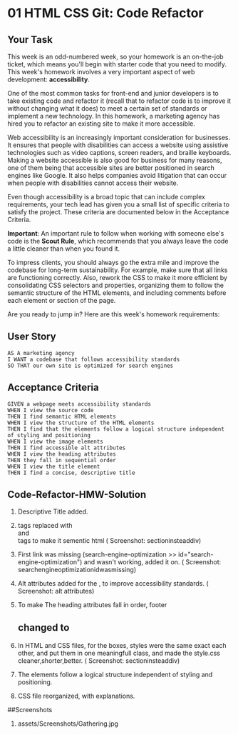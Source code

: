# 01 HTML CSS Git: Code Refactor

## Your Task

This week is an odd-numbered week, so your homework is an on-the-job ticket, which means you'll begin with starter code that you need to modify. This week's homework involves a very important aspect of web development: **accessibility**. 

One of the most common tasks for front-end and junior developers is to take existing code and refactor it (recall that to refactor code is to improve it without changing what it does) to meet a certain set of standards or implement a new technology. In this homework, a marketing agency has hired you to refactor an existing site to make it more accessible. 

Web accessibility is an increasingly important consideration for businesses. It ensures that people with disabilities can access a website using assistive technologies such as video captions, screen readers, and braille keyboards. Making a website accessible is also good for business for many reasons, one of them being that accessible sites are better positioned in search engines like Google. It also helps companies avoid litigation that can occur when people with disabilities cannot access their website.

Even though accessibility is a broad topic that can include complex requirements, your tech lead has given you a small list of specific criteria to satisfy the project. These criteria are documented below in the Acceptance Criteria.

**Important**: An important rule to follow when working with someone else's code is the **Scout Rule**, which recommends that you always leave the code a little cleaner than when you found it.

To impress clients, you should always go the extra mile and improve the codebase for long-term sustainability. For example, make sure that all links are functioning correctly. Also, rework the CSS to make it more efficient by consolidating CSS selectors and properties, organizing them to follow the semantic structure of the HTML elements, and including comments before each element or section of the page.

Are you ready to jump in? Here are this week's homework requirements:

## User Story

```
AS A marketing agency
I WANT a codebase that follows accessibility standards
SO THAT our own site is optimized for search engines
```

## Acceptance Criteria

```
GIVEN a webpage meets accessibility standards
WHEN I view the source code
THEN I find semantic HTML elements
WHEN I view the structure of the HTML elements
THEN I find that the elements follow a logical structure independent of styling and positioning
WHEN I view the image elements
THEN I find accessible alt attributes
WHEN I view the heading attributes
THEN they fall in sequential order
WHEN I view the title element
THEN I find a concise, descriptive title
```

## Code-Refactor-HMW-Solution

1) Descriptive Title added.

2) <div> tags replaced with <section> and <aside> tags to make it sementic html ( Screenshot: sectioninsteaddiv)
  
3) First link was missing (search-engine-optimization >> id="search-engine-optimization") and wasn't working, added it on. ( Screenshot: searchengineoptimizationidwasmissing)

4) Alt attributes added for the <images>, to improve accessibility standards. ( Screenshot: alt attributes)
  
5) To make The heading attributes fall in order, footer <h2> changed to <h4>
  
6) In HTML and CSS files, for the boxes, styles were the same exact each other, and put them in one meaningfull class, and made the style.css cleaner,shorter,better. ( Screenshot: sectioninsteaddiv)

7) The elements follow a logical structure independent of styling and positioning.

8) CSS file reorganized, with explanations.



##Screenshots
1) assets/Screenshots/Gathering.jpg
